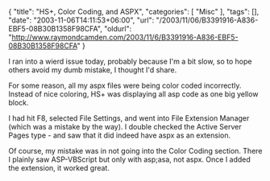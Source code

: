 {
	"title": "HS+, Color Coding, and ASPX",
	"categories": [
		"Misc"
	],
	"tags": [],
	"date": "2003-11-06T14:11:53+06:00",
	"url": "/2003/11/06/B3391916-A836-EBF5-08B30B1358F98CFA",
	"oldurl": "http://www.raymondcamden.com/2003/11/6/B3391916-A836-EBF5-08B30B1358F98CFA"
}

I ran into a wierd issue today, probably because I'm a bit slow, so to hope others avoid my dumb mistake, I thought I'd share.

For some reason, all my aspx files were being color coded incorrectly. Instead of nice coloring, HS+ was displaying all asp code as one big yellow block.

I had hit F8, selected File Settings, and went into File Extension Manager (which was a mistake by the way). I double checked the Active Server Pages type - and saw that it did indeed have aspx as an extension. 

Of course, my mistake was in not going into the Color Coding section. There I plainly saw ASP-VBScript but only with asp;asa, not aspx. Once I added the extension, it worked great.